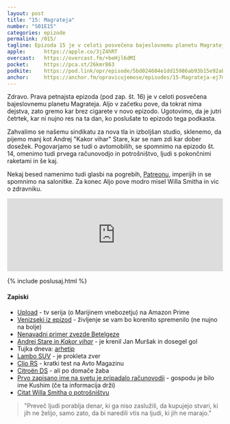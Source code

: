 ```yaml
---
layout: post
title: "15: Magrateja"
number: "S01E15"
categories: epizode
permalink: /015/
tagline: Epizoda 15 je v celoti posvečena bajeslovnemu planetu Magrateja. Nekaj besed namenimo tudi glasbi na pogrebih, Patreonu, imperijih, računovodjah, potrošništvu in salonitkam.
apple:		https://apple.co/3jZ4hRT
overcast:	https://overcast.fm/+beHjl6dMI
pocket:		https://pca.st/26kmr863
podkite:	https://pod.link/opr/episode/5bd024604e1dd15986ab93b15e92ab3e
anchor:		https://anchor.fm/opravicujemose/episodes/15-Magrateja-ej7mmg
---
```


Zdravo. Prava petnajsta epizoda (pod zap. št. 16) je v celoti posvečena bajeslovnemu planetu Magrateja. Aljo v začetku pove, da tokrat nima dejstva, zato gremo kar brez cigarete v novo epizodo. Ugotovimo, da je jutri četrtek, kar ni nujno res na ta dan, ko poslušate to epizodo tega podkasta.

Zahvalimo se našemu sindikatu za nova tla in izboljšan studio, sklenemo, da pijemo manj kot Andrej "Kakor vihar" Stare, kar se nam zdi kar dober dosežek. Pogovarjamo se tudi o avtomobilih, se spomnimo na epizodo št. 14, omenimo tudi prvega računovodjo in potrošništvo, ljudi s pokončnimi raketami in še kaj.

Nekaj besed namenimo tudi glasbi na pogrebih, [Patreonu](https://www.patreon.com/opravicujemose), imperijih in se spomnimo na salonitke. Za konec Aljo pove modro misel Willa Smitha in vic o zdravniku. 

<iframe src="https://www.listennotes.com/podcasts/opravičujemo-se-za/15-magrateja-RxrKi30wQ6X/embed/" height="170px" width="100%" style="width: 1px; min-width: 100%;" frameborder="0" scrolling="no" loading="lazy"></iframe>

{% include poslusaj.html %}

#### Zapiski

- [Upload](https://en.wikipedia.org/wiki/Upload_(TV_series)) - tv serija (o Marijinem vnebozetju) na Amazon Prime
- [Venizseki iz epizod](https://www.patreon.com/opravicujemose) - življenje se vam bo korenito spremenilo (ne nujno na bolje)
- [Nenavadni primer zvezde Betelgeze](http://portalvvesolje.si/index.php?option=com_content&view=article&id=1971:space-scoop-nenavadni-primer-zvezde-betelgeze&catid=13:space-scoop&Itemid=34)
- [Andrej Stare in _Kakor vihar_](https://www.youtube.com/watch?v=6pH4LPcbOEw) - je krenil Jan Muršak in dosegel gol
- Tujka dneva: [arhetip](https://fran.si/133/sskj2-slovar-slovenskega-knjiznega-jezika-2/4459166/arhetip?View=1&Query=arhetip)
- [Lambo SUV](https://www.lamborghini.com/en-en/models/urus) - je prokleta zver
- [Clio RS](https://avto-magazin.metropolitan.si/avtomobilski-testi/kratek-test-renault-clio-rs18-vsi-za-enega-eden-za-izbrane/) - kratki test na Avto Magazinu
- [Citroën DS](https://en.wikipedia.org/wiki/Citro%C3%ABn_DS) - ali po domače žaba
- [Prvo zapisano ime na svetu je pripadalo računovodji](https://medium.com/@cloudaccounting/the-first-recorded-name-in-history-belongs-to-an-accountant-19dd5e734536) - gospodu je bilo ime Kushim (če ta informacija drži)
- [Citat Willa Smitha o potrošništvu](https://www.goodreads.com/quotes/322738-too-many-people-spend-money-they-haven-t-earned-to-buy) 

> "Preveč ljudi porablja denar, ki ga niso zaslužili, da kupujejo stvari, ki jih ne želijo, samo zato, da bi naredili vtis na ljudi, ki jih ne marajo."